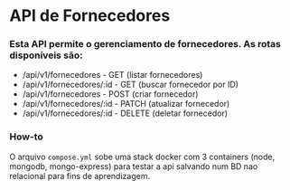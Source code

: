 # API de Fornecedores

### Esta API permite o gerenciamento de fornecedores. As rotas disponíveis são:

- /api/v1/fornecedores - GET (listar fornecedores)
- /api/v1/fornecedores/:id - GET (buscar fornecedor por ID)
- /api/v1/fornecedores - POST (criar fornecedor)
- /api/v1/fornecedores/:id - PATCH (atualizar fornecedor)
- /api/v1/fornecedores/:id - DELETE (deletar fornecedor)

### How-to

O arquivo `compose.yml` sobe uma stack docker com 3 containers (node, mongodb, mongo-express) para testar a api salvando num BD nao relacional para fins de aprendizagem.
